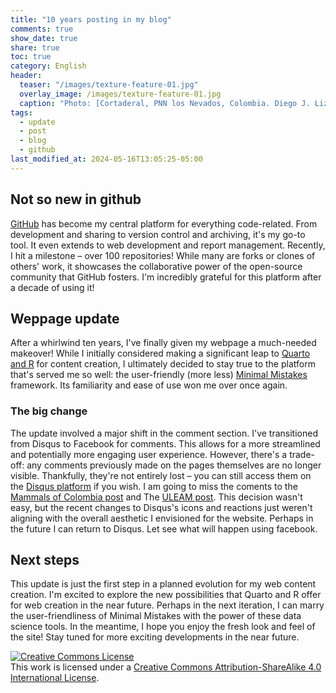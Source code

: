 ```yaml
---
title: "10 years posting in my blog"
comments: true
show_date: true
share: true
toc: true
category: English
header:
  teaser: "/images/texture-feature-01.jpg"
  overlay_image: /images/texture-feature-01.jpg
  caption: "Photo: [Cortaderal, PNN los Nevados, Colombia. Diego J. Lizcano](http://500px.com/dlizcano)"
tags:
  - update
  - post
  - blog
  - github
last_modified_at: 2024-05-16T13:05:25-05:00
---
```


## Not so new in github

[GitHub](https://github.com/dlizcano) has become my central platform for everything code-related. From development and sharing to version control and archiving, it's my go-to tool. It even extends to web development and report management. Recently, I hit a milestone – over 100 repositories! While many are forks or clones of others' work, it showcases the collaborative power of the open-source community that GitHub fosters. I'm incredibly grateful for this platform after a decade of using it!

## Weppage update 

After a whirlwind ten years, I've finally given my webpage a much-needed makeover! While I initially considered making a significant leap to [Quarto and R](https://quarto.org/) for content creation, I ultimately decided to stay true to the platform that's served me so well: the user-friendly (more less) [Minimal Mistakes](https://github.com/mmistakes/minimal-mistakes) framework. Its familiarity and ease of use won me over once again.

### The big change

The update involved a major shift in the comment section. I've transitioned from Disqus to Facebook for comments. This allows for a more streamlined and potentially more engaging user experience. However, there's a trade-off: any comments previously made on the pages themselves are no longer visible. Thankfully, they're not entirely lost – you can still access them on the [Disqus platform](https://disqus.com/by/dlizcano/) if you wish. I am going to miss the coments to the [Mammals of Colombia post](https://disqus.com/home/discussion/dlizcano/mammal_collection_in_colombia/) and The [ULEAM post](https://disqus.com/home/discussion/dlizcano/visibilidad_de_la_investigacion_en_la_uleam_ecuador/). This decision wasn't easy, but the recent changes to Disqus's icons and reactions just weren't aligning with the overall aesthetic I envisioned for the website. Perhaps in the future I can return to Disqus. Let see what will happen using facebook.

## Next steps

This update is just the first step in a planned evolution for my web content creation. I'm excited to explore the new possibilities that Quarto and R offer for web creation in the near future. Perhaps in the next iteration, I can marry the user-friendliness of Minimal Mistakes with the power of these data science tools. In the meantime, I hope you enjoy the fresh look and feel of the site! Stay tuned for more exciting developments in the near future.


<a rel="license" href="http://creativecommons.org/licenses/by-sa/4.0/"><img alt="Creative Commons License" style="border-width:0" src="http://i.creativecommons.org/l/by-sa/4.0/88x31.png" /></a><br />This work is licensed under a <a rel="license" href="http://creativecommons.org/licenses/by-sa/4.0/">Creative Commons Attribution-ShareAlike 4.0 International License</a>.
